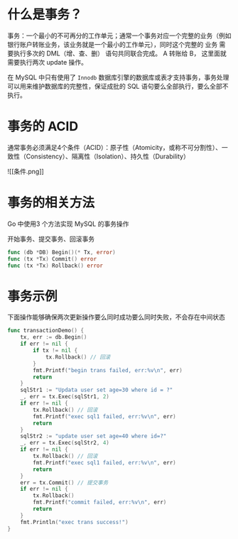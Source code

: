 
# 什么是事务？

事务：一个最小的不可再分的工作单元；通常一个事务对应一个完整的业务（例如银行账户转账业务，该业务就是一个最小的工作单元），同时这个完整的 业务 需要执行多次的 DML（增、查、删） 语句共同联合完成。 A 转账给 B， 这里面就需要执行两次 update 操作。

在 MySQL 中只有使用了 `Innodb` 数据库引擎的数据库或表才支持事务，事务处理可以用来维护数据库的完整性，保证成批的 SQL 语句要么全部执行，要么全部不执行。

# 事务的 ACID

通常事务必须满足4个条件（ACID）：原子性（Atomicity，或称不可分割性）、一致性（Consistency）、隔离性（Isolation）、持久性（Durability）

![[条件.png]]

# 事务的相关方法

Go 中使用3 个方法实现 MySQL 的事务操作

开始事务、提交事务、回滚事务
~~~go
func (db *DB) Begin()(* Tx, error)
func (tx *Tx) Commit() error
func (tx *Tx) Rollback() error
~~~
# 事务示例

下面操作能够确保两次更新操作要么同时成功要么同时失败，不会存在中间状态

~~~go 
func transactionDemo() {
	tx, err := db.Begin() 
	if err != nil {
		if tx != nil {
			tx.Rollback() // 回滚
		}
		fmt.Printf("begin trans failed, err:%v\n", err)
		return
	}
	sqlStr1 := "Updata user set age=30 where id = ?"
	_, err = tx.Exec(sqlStr1, 2)
	if err != nil {
		tx.Rollback() // 回滚
		fmt.Printf("exec sql1 failed, err:%v\n", err)
		return
	}
	sqlStr2 := "update user set age=40 where id=?"
	_, err = tx.Exec(sqlStr2, 4)
	if err != nil {
		tx.Rollback() // 回滚
		fmt.Printf("exec sql1 failed, err:%v\n", err)
		return
	}
	err = tx.Commit() // 提交事务
	if err != nil {
		tx.Rollback() 
		fmt.Printf("commit failed, err:%v\n", err)
		return
	}
	fmt.Println("exec trans success!")
}
~~~
